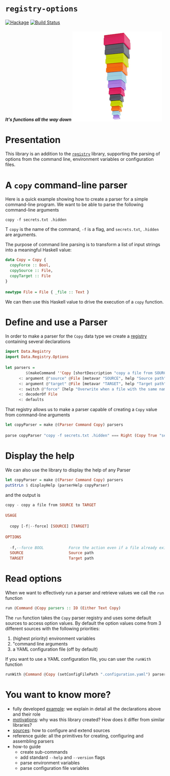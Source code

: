 # `registry-options`

[![Hackage](https://img.shields.io/hackage/v/registry-options.svg)](https://hackage.haskell.org/package/registry-options) [![Build Status](https://github.com/etorreborre/registry-options/workflows/ci/badge.svg)](https://github.com/etorreborre/registry-options/actions)


##### *It's functions all the way down* <img src="https://raw.githubusercontent.com/etorreborre/registry-options/main/doc/images/unboxed-bottomup.jpg" border="0"/>

# Presentation

This library is an addition to the [`registry`](https://github.com/etorreborre/registry) library, supporting the parsing of options from the command line, environment variables or configuration files.

# A `copy` command-line parser

Here is a quick example showing how to create a parser for a simple command-line program. We want to be able to parse the following command-line arguments
```
copy -f secrets.txt .hidden
```
T
`copy` is the name of the command, `-f` is a flag, and `secrets.txt`, `.hidden` are arguments.

The purpose of command line parsing is to transform a list of input strings into a meaningful Haskell value:
```haskell
data Copy = Copy {
  copyForce :: Bool,
  copySource :: File,
  copyTarget :: File
}

newtype File = File { _file :: Text }
```

We can then use this Haskell value to drive the execution of a `copy` function.

# Define and use a Parser

In order to make a parser for the `Copy` data type we create a [registry](https://github.com/etorreborre/registry) containing several declarations
```haskell
import Data.Registry
import Data.Registry.Options

let parsers =
         $(makeCommand ''Copy [shortDescription "copy a file from SOURCE to TARGET"])
      <: argument @"source" @File [metavar "SOURCE", help "Source path"]
      <: argument @"target" @File [metavar "TARGET", help "Target path"]
      <: switch @"force" [help "Overwrite when a file with the same name already exists"]
      <: decoderOf File
      <: defaults
```
That registry allows us to make a parser capable of creating a `Copy` value from command-line arguments
```haskell
let copyParser = make @(Parser Command Copy) parsers

parse copyParser "copy -f secrets.txt .hidden" === Right (Copy True "secrets.txt" ".hidden")
```

# Display the help

We can also use the library to display the help of any Parser
```haskell
let copyParser = make @(Parser Command Copy) parsers
putStrLn $ displayHelp (parserHelp copyParser)
```

and the output is
```haskell
copy - copy a file from SOURCE to TARGET

USAGE

  copy [-f|--force] [SOURCE] [TARGET]

OPTIONS

  -f,--force BOOL           Force the action even if a file already exists with the same name
  SOURCE                    Source path
  TARGET                    Target path
```

# Read options

When we want to effectively run a parser and retrieve values we call the `run` function

```haskell
run @Command @Copy parsers :: IO (Either Text Copy)
```

The `run` function takes the `Copy` parser registry and uses some default sources to access option values.
By default the option values come from 3 different sources with the following priorities:

 1. (highest priority) environment variables
 2. "command line arguments
 3. a YAML configuration file (off by default)

If you want to use a YAML configuration file, you can user the `runWith` function
```haskell
runWith @Command @Copy (setConfigFilePath ".configuration.yaml") parsers
```

# You want to know more?

  - fully developed [example][example]: we explain in detail all the declarations above and their role
  - [motivations][motivations]: why was this library created? How does it differ from similar libraries?
  - [sources][sources]: how to configure and extend sources
  - reference guide: all the primitives for creating, configuring and assembling parsers
  - how-to guide
       - create sub-commands
       - add standard `--help` and `--version` flags
       - parse environment variables
       - parse configuration file variables

[example]: http://github.com/etorreborre/registry-options/blob/main/doc/example.md
[motivations]: http://github.com/etorreborre/registry-options/blob/main/doc/motivations.md
[sources]: http://github.com/etorreborre/registry-options/blob/main/doc/sources.md
